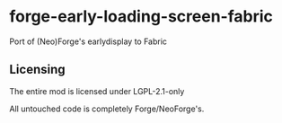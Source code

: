 # forge-early-loading-screen-fabric
 Port of (Neo)Forge's earlydisplay to Fabric


## Licensing
The entire mod is licensed under LGPL-2.1-only

All untouched code  is completely Forge/NeoForge's.